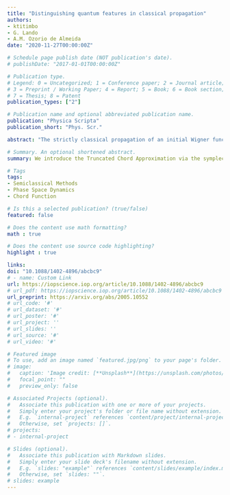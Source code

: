 ```yaml
---
title: "Distinguishing quantum features in classical propagation"
authors:
- ktitimbo
- G. Lando
- A.M. Ozorio de Almeida
date: "2020-11-27T00:00:00Z"

# Schedule page publish date (NOT publication's date).
# publishDate: "2017-01-01T00:00:00Z"

# Publication type.
# Legend: 0 = Uncategorized; 1 = Conference paper; 2 = Journal article;
# 3 = Preprint / Working Paper; 4 = Report; 5 = Book; 6 = Book section;
# 7 = Thesis; 8 = Patent
publication_types: ["2"]

# Publication name and optional abbreviated publication name.
publication: "Physica Scripta"
publication_short: "Phys. Scr."

abstract: "The strictly classical propagation of an initial Wigner function, referred to as TWA or LSC-IVR, is considered to provide approximate averages, despite not being a true Wigner function: it does not represent a positive operator. We here show that its symplectic Fourier transform, the truncated chord approximation (TCA), coincides with the full semiclassical approximation to the evolved quantum characteristic function (or chord function) in a narrow neighbourhood of the origin of the dual chord phase space. Surprisingly, this small region accounts for purely quantum features, such as blind spots and local wave function correlations, as well as the expectation of observables with a close classical correspondence. Direct numerical comparison of the TCA with exact quantum results verifies the semiclassical predictions for an initial coherent state evolving under the Kerr Hamiltonian. The resulting clear criterion for any further features, which may be estimated by classical propagation, is that, within the chord representation, they are concentrated near the origin."

# Summary. An optional shortened abstract.
summary: We introduce the Truncated Chord Approximation via the symplectic Fourier transform of the Truncated Wigner Function. Direct numerical comparison of the TCA with exact quantum results verifies the semiclassical predictions for an initial coherent state evolving under the Kerr Hamiltonian.

# Tags
tags:
- Semiclassical Methods
- Phase Space Dynamics
- Chord Function

# Is this a selected publication? (true/false)
featured: false

# Does the content use math formatting?
math : true

# Does the content use source code highlighting?
highlight : true

links:
doi: "10.1088/1402-4896/abcbc9"
# - name: Custom Link
url: https://iopscience.iop.org/article/10.1088/1402-4896/abcbc9
# url_pdf: https://iopscience.iop.org/article/10.1088/1402-4896/abcbc9
url_preprint: https://arxiv.org/abs/2005.10552
# url_code: '#'
# url_dataset: '#'
# url_poster: '#'
# url_project: ''
# url_slides: ''
# url_source: '#'
# url_video: '#'

# Featured image
# To use, add an image named `featured.jpg/png` to your page's folder. 
# image:
#   caption: 'Image credit: [**Unsplash**](https://unsplash.com/photos/s9CC2SKySJM)'
#   focal_point: ""
#   preview_only: false

# Associated Projects (optional).
#   Associate this publication with one or more of your projects.
#   Simply enter your project's folder or file name without extension.
#   E.g. `internal-project` references `content/project/internal-project/index.md`.
#   Otherwise, set `projects: []`.
# projects:
# - internal-project

# Slides (optional).
#   Associate this publication with Markdown slides.
#   Simply enter your slide deck's filename without extension.
#   E.g. `slides: "example"` references `content/slides/example/index.md`.
#   Otherwise, set `slides: ""`.
# slides: example
---
```

